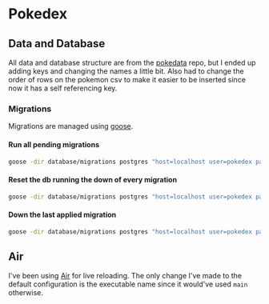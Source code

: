 # Pokedex

## Data and Database

All data and database structure are from the
[pokedata](https://github.com/ninjarobot/pokedata) repo, but I ended up
adding keys and changing the names a little bit. Also had to change the
order of rows on the pokemon csv to make it easier to be inserted since
now it has a self referencing key.

### Migrations

Migrations are managed using [goose](https://github.com/pressly/goose).

#### Run all pending migrations
```bash
goose -dir database/migrations postgres "host=localhost user=pokedex password=pokedex dbname=pokedex port=5432 sslmode=disable" up
```

#### Reset the db running the down of every migration
```bash
goose -dir database/migrations postgres "host=localhost user=pokedex password=pokedex dbname=pokedex port=5432 sslmode=disable" reset
```

#### Down the last applied migration
```bash
goose -dir database/migrations postgres "host=localhost user=pokedex password=pokedex dbname=pokedex port=5432 sslmode=disable" down
```

## Air

I've been using [Air](https://github.com/cosmtrek/air) for live
reloading. The only change I've made to the default configuration is the
executable name since it would've used  `main` otherwise.
